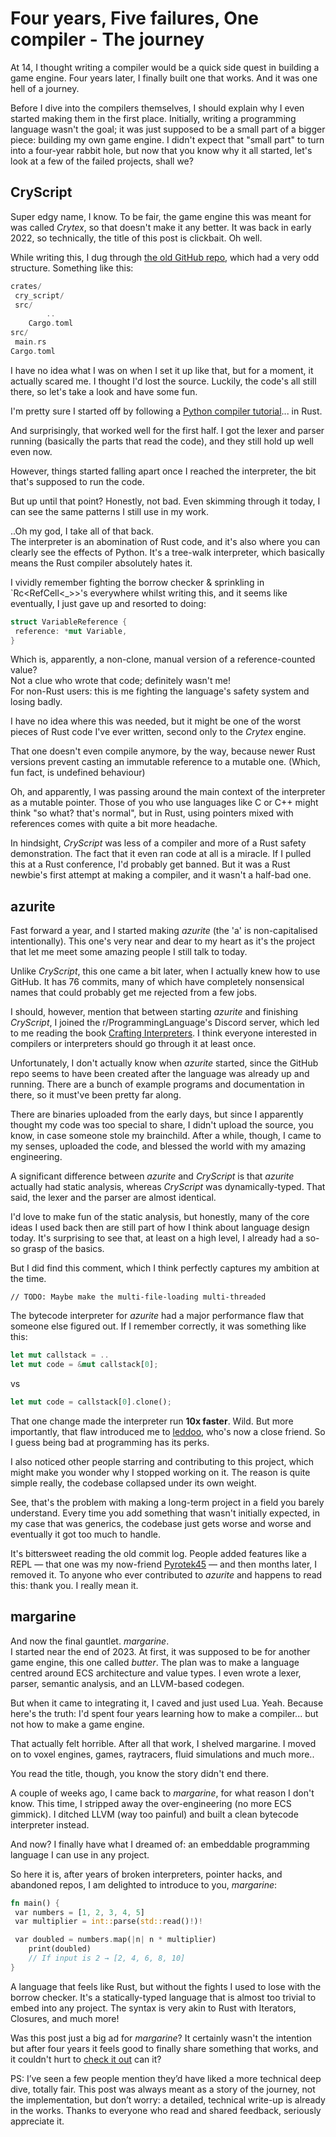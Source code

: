 # Four years, Five failures, One compiler - The journey
At 14, I thought writing a compiler would be a quick side quest in building a game engine. Four years later, I finally built one that works. And it was one hell of a journey.

Before I dive into the compilers themselves, I should explain why I even started making them in the first place. Initially, writing a programming language wasn't the goal; it was just supposed to be a small part of a bigger piece: building my own game engine. I didn't expect that "small part" to turn into a four-year rabbit hole, but now that you know why it all started, let's look at a few of the failed projects, shall we?

## CryScript
Super edgy name, I know. To be fair, the game engine this was meant for was called *Crytex*, so that doesn't make it any better. It was back in early 2022, so technically, the title of this post is clickbait. Oh well.

While writing this, I dug through [the old GitHub repo](https://github.com/todaymare/CryScript/), which had a very odd structure. Something like this:
```rust
crates/
 cry_script/
 src/
        ..
    Cargo.toml
src/
 main.rs
Cargo.toml
```
I have no idea what I was on when I set it up like that, but for a moment, it actually scared me. I thought I'd lost the source. Luckily, the code's all still there, so let's take a look and have some fun.

I'm pretty sure I started off by following a [Python compiler tutorial](https://www.youtube.com/watch?v=Eythq9848Fg&list=PLZQftyCk7_SdoVexSmwy_tBgs7P0b97yD)... in Rust. 

And surprisingly, that worked well for the first half. I got the lexer and parser running (basically the parts that read the code), and they still hold up well even now. 

However, things started falling apart once I reached the interpreter, the bit that's supposed to run the code.  

But up until that point? Honestly, not bad. Even skimming through it today, I can see the same patterns I still use in my work.  

..Oh my god, I take all of that back.  
The interpreter is an abomination of Rust code, and it's also where you can clearly see the effects of Python. It's a tree-walk interpreter, which basically means the Rust compiler absolutely hates it.  

I vividly remember fighting the borrow checker & sprinkling in `Rc<RefCell<_>>'s everywhere whilst writing this, and it seems like eventually, I just gave up and resorted to doing:
```rust
struct VariableReference {
 reference: *mut Variable,
}
```
Which is, apparently, a non-clone, manual version of a reference-counted value?  
Not a clue who wrote that code; definitely wasn't me!  
For non-Rust users: this is me fighting the language's safety system and losing badly. 

I have no idea where this was needed, but it might be one of the worst pieces of Rust code I've ever written, second only to the *Crytex* engine.

That one doesn't even compile anymore, by the way, because newer Rust versions prevent casting an immutable reference to a mutable one. (Which, fun fact, is undefined behaviour)

Oh, and apparently, I was passing around the main context of the interpreter as a mutable pointer. Those of you who use languages like C or C++ might think "so what? that's normal", but in Rust, using pointers mixed with references comes with quite a bit more headache.

In hindsight, *CryScript* was less of a compiler and more of a Rust safety demonstration. The fact that it even ran code at all is a miracle. If I pulled this at a Rust conference, I'd probably get banned. But it was a Rust newbie's first attempt at making a compiler, and it wasn't a half-bad one.

## azurite
Fast forward a year, and I started making *azurite* (the 'a' is non-capitalised intentionally). This one's very near and dear to my heart as it's the project that let me meet some amazing people I still talk to today. 

Unlike *CryScript*, this one came a bit later, when I actually knew how to use GitHub. It has 76 commits, many of which have completely nonsensical names that could probably get me rejected from a few jobs.

I should, however, mention that between starting *azurite* and finishing *CryScript*, I joined the r/ProgrammingLanguage's Discord server, which led to me reading the book [Crafting Interpreters](https://craftinginterpreters.com/). I think everyone interested in compilers or interpreters should go through it at least once. 

Unfortunately, I don't actually know when *azurite* started, since the GitHub repo seems to have been created after the language was already up and running. There are a bunch of example programs and documentation in there, so it must've been pretty far along.

There are binaries uploaded from the early days, but since I apparently thought my code was too special to share, I didn't upload the source, you know, in case someone stole my brainchild. After a while, though, I came to my senses, uploaded the code, and blessed the world with my amazing engineering.  

A significant difference between *azurite* and *CryScript* is that *azurite* actually had static analysis, whereas *CryScript* was dynamically-typed. That said, the lexer and the parser are almost identical.  

I'd love to make fun of the static analysis, but honestly, many of the core ideas I used back then are still part of how I think about language design today. It's surprising to see that, at least on a high level, I already had a so-so grasp of the basics. 

But I did find this comment, which I think perfectly captures my ambition at the time.
```
// TODO: Maybe make the multi-file-loading multi-threaded
```

The bytecode interpreter for *azurite* had a major performance flaw that someone else figured out. If I remember correctly, it was something like this:
```rust
let mut callstack = ..
let mut code = &mut callstack[0];
```
vs 
```rust
let mut code = callstack[0].clone();
```
That one change made the interpreter run **10x faster**. Wild. But more importantly, that flaw introduced me to [leddoo](https://www.youtube.com/@leddoo), who's now a close friend. So I guess being bad at programming has its perks.

I also noticed other people starring and contributing to this project, which might make you wonder why I stopped working on it. The reason is quite simple really, the codebase collapsed under its own weight.  

See, that's the problem with making a long-term project in a field you barely understand. Every time you add something that wasn't initially expected, in my case that was generics, the codebase just gets worse and worse and eventually it got too much to handle.

It's bittersweet reading the old commit log. People added features like a REPL — that one was my now-friend [Pyrotek45](https://github.com/pyrotek45/) — and then months later, I removed it. To anyone who ever contributed to *azurite* and happens to read this: thank you. I really mean it.  


## margarine
And now the final gauntlet. *margarine*.  
I started near the end of 2023. At first, it was supposed to be for another game engine, this one called *butter*. The plan was to make a language centred around ECS architecture and value types. I even wrote a lexer, parser, semantic analysis, and an LLVM-based codegen. 

But when it came to integrating it, I caved and just used Lua. Yeah. Because here's the truth: I'd spent four years learning how to make a compiler... but not how to make a game engine.   

That actually felt horrible. After all that work, I shelved margarine. I moved on to voxel engines, games, raytracers, fluid simulations and much more..  

You read the title, though, you know the story didn't end there.  

A couple of weeks ago, I came back to *margarine*, for what reason I don't know. This time, I stripped away the over-engineering (no more ECS gimmick). I ditched LLVM (way too painful) and built a clean bytecode interpreter instead.  

And now? I finally have what I dreamed of: an embeddable programming language I can use in any project.

So here it is, after years of broken interpreters, pointer hacks, and abandoned repos, I am delighted to introduce to you, *margarine*: 
```rust
fn main() {
 var numbers = [1, 2, 3, 4, 5]
 var multiplier = int::parse(std::read()!)!

 var doubled = numbers.map(|n| n * multiplier)
    print(doubled)
    // If input is 2 → [2, 4, 6, 8, 10]
}
```

A language that feels like Rust, but without the fights I used to lose with the borrow checker. It's a statically-typed language that is almost too trivial to embed into any project. The syntax is very akin to Rust with Iterators, Closures, and much more!  

Was this post just a big ad for *margarine*? It certainly wasn't the intention but after four years it feels good to finally share something that works, and it couldn't hurt to [check it out](https://github.com/todaymare/margarine) can it?

PS: I’ve seen a few people mention they’d have liked a more technical deep dive, totally fair. This post was always meant as a story of the journey, not the implementation, but don’t worry: a detailed, technical write-up is already in the works. Thanks to everyone who read and shared feedback, seriously appreciate it.